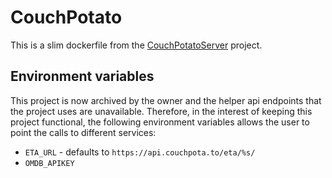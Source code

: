# CouchPotato

This is a slim dockerfile from the [CouchPotatoServer](https://github.com/CouchPotato/CouchPotatoServer) project.

## Environment variables

This project is now archived by the owner and the helper api endpoints that the project uses are unavailable. Therefore, in the
interest of keeping this project functional, the following environment variables allows the user to point the calls to different
services:

* `ETA_URL` - defaults to `https://api.couchpota.to/eta/%s/`
* `OMDB_APIKEY`